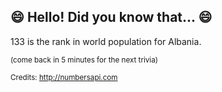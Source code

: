 ## :smile: Hello! Did you know that... :smile:
133 is the rank in world population for Albania.

<sup>(come back in 5 minutes for the next trivia)</sup>


<sup>Credits: http://numbersapi.com</sup>
